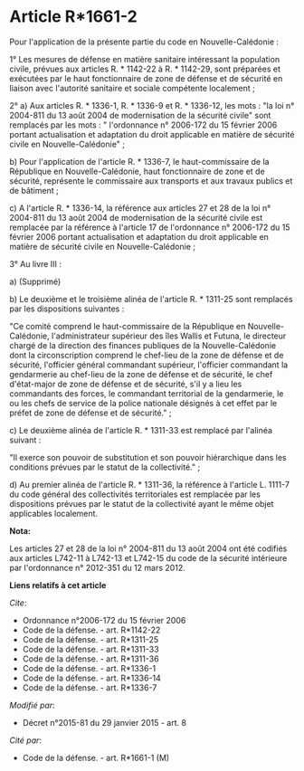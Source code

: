 # Article R*1661-2

Pour l'application de la présente partie du code en Nouvelle-Calédonie : 

1° Les mesures de défense en matière sanitaire intéressant la population civile, prévues aux articles R. * 1142-22 à R. *
1142-29, sont préparées et exécutées par le haut fonctionnaire de zone de défense et de sécurité en liaison avec l'autorité
sanitaire et sociale compétente localement ; 

2° a) Aux articles R. * 1336-1, R. * 1336-9 et R. * 1336-12, les mots : "la loi n° 2004-811 du 13 août 2004 de modernisation
de la sécurité civile" sont remplacés par les mots : " l'ordonnance n° 2006-172 du 15 février 2006 portant actualisation et
adaptation du droit applicable en matière de sécurité civile en Nouvelle-Calédonie" ; 

b) Pour l'application de l'article R. * 1336-7, le haut-commissaire de la République en Nouvelle-Calédonie, haut
fonctionnaire de zone et de sécurité, représente le commissaire aux transports et aux travaux publics et de bâtiment ; 

c) A l'article R. * 1336-14, la référence aux articles 27 et 28 de la loi n° 2004-811 du 13 août 2004 de modernisation de la
sécurité civile est remplacée par la référence à l'article 17 de l'ordonnance n° 2006-172 du 15 février 2006 portant
actualisation et adaptation du droit applicable en matière de sécurité civile en Nouvelle-Calédonie ; 

3° Au livre III : 

a) (Supprimé) 

b) Le deuxième et le troisième alinéa de l'article R. * 1311-25 sont remplacés par les dispositions suivantes : 

"Ce comité comprend le haut-commissaire de la République en Nouvelle-Calédonie, l'administrateur supérieur des îles Wallis et
Futuna, le directeur chargé de la direction des finances publiques de la Nouvelle-Calédonie dont la circonscription comprend
le chef-lieu de la zone de défense et de sécurité, l'officier général commandant supérieur, l'officier commandant la
gendarmerie au chef-lieu de la zone de défense et de sécurité, le chef d'état-major de zone de défense et de sécurité, s'il y
a lieu les commandants des forces, le commandant territorial de la gendarmerie, le ou les chefs de service de la police
nationale désignés à cet effet par le préfet de zone de défense et de sécurité." ; 

c) Le deuxième alinéa de l'article R. * 1311-33 est remplacé par l'alinéa suivant : 

"Il exerce son pouvoir de substitution et son pouvoir hiérarchique dans les conditions prévues par le statut de la
collectivité." ; 

d) Au premier alinéa de l'article R. * 1311-36, la référence à l'article L. 1111-7 du code général des collectivités
territoriales est remplacée par les dispositions prévues par le statut de la collectivité ayant le même objet applicables
localement.

**Nota:**

Les articles 27 et 28 de la loi n° 2004-811 du 13 août 2004 ont été codifiés aux articles L742-11 à L742-13 et L742-15 du
code de la sécurité intérieure par l'ordonnance n° 2012-351 du 12 mars 2012.

**Liens relatifs à cet article**

_Cite_:

  - Ordonnance n°2006-172 du 15 février 2006
  - Code de la défense. - art. R*1142-22
  - Code de la défense. - art. R*1311-25
  - Code de la défense. - art. R*1311-33
  - Code de la défense. - art. R*1311-36
  - Code de la défense. - art. R*1336-1
  - Code de la défense. - art. R*1336-14
  - Code de la défense. - art. R*1336-7

_Modifié par_:

  - Décret n°2015-81 du 29 janvier 2015 - art. 8

_Cité par_:

  - Code de la défense. - art. R*1661-1 (M)
